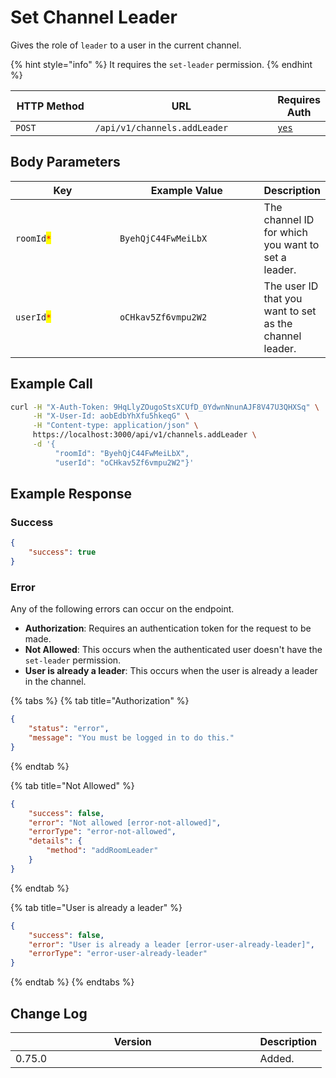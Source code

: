# Set Channel Leader

Gives the role of `leader` to a user in the current channel.

{% hint style="info" %}
It requires the `set-leader` permission.
{% endhint %}

<table><thead><tr><th width="163">HTTP Method</th><th width="339">URL</th><th>Requires Auth</th></tr></thead><tbody><tr><td><code>POST</code></td><td><code>/api/v1/channels.addLeader</code></td><td><a href="../../authentication-endpoints/"><code>yes</code></a></td></tr></tbody></table>

## Body Parameters

<table><thead><tr><th width="197.33333333333331">Key</th><th width="252">Example Value</th><th>Description</th></tr></thead><tbody><tr><td><code>roomId</code><mark style="color:red;"><code>*</code></mark></td><td><code>ByehQjC44FwMeiLbX</code></td><td>The channel ID for which you want to set a leader.</td></tr><tr><td><code>userId</code><mark style="color:red;"><code>*</code></mark></td><td><code>oCHkav5Zf6vmpu2W2</code></td><td>The user ID that you want to set as the channel leader.</td></tr></tbody></table>

## Example Call

```bash
curl -H "X-Auth-Token: 9HqLlyZOugoStsXCUfD_0YdwnNnunAJF8V47U3QHXSq" \
     -H "X-User-Id: aobEdbYhXfu5hkeqG" \
     -H "Content-type: application/json" \
     https://localhost:3000/api/v1/channels.addLeader \
     -d '{
          "roomId": "ByehQjC44FwMeiLbX", 
          "userId": "oCHkav5Zf6vmpu2W2"}'
```

## Example Response

### Success&#x20;

```json
{
    "success": true
}
```

### Error

Any of the following errors can occur on the endpoint.

* **Authorization**: Requires an authentication token for the request to be made.
* **Not Allowed**: This occurs when the authenticated user doesn't have the `set-leader` permission.
* **User is already a leader**: This occurs when the user is already a leader in the channel.

{% tabs %}
{% tab title="Authorization" %}
```json
{
    "status": "error",
    "message": "You must be logged in to do this."
}
```
{% endtab %}

{% tab title="Not Allowed" %}
```json
{
    "success": false,
    "error": "Not allowed [error-not-allowed]",
    "errorType": "error-not-allowed",
    "details": {
        "method": "addRoomLeader"
    }
}
```
{% endtab %}

{% tab title="User is already a leader" %}
```json
{
    "success": false,
    "error": "User is already a leader [error-user-already-leader]",
    "errorType": "error-user-already-leader"
}
```
{% endtab %}
{% endtabs %}

## Change Log

<table><thead><tr><th width="375.5">Version</th><th>Description</th></tr></thead><tbody><tr><td>0.75.0</td><td>Added.</td></tr></tbody></table>
